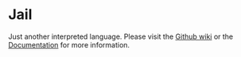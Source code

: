 # Jail

Just another interpreted language. Please visit the [Github wiki](https://github.com/zarat/Jail/wiki) or the [Documentation](https://jail.lima-city.at) for more information.
